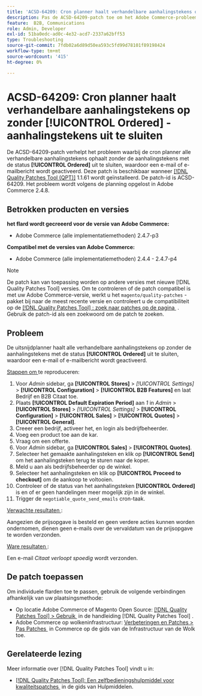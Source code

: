 ```yaml
---
title: 'ACSD-64209: Cron planner haalt verhandelbare aanhalingstekens op zonder [!UICONTROL Ordered] -aanhalingstekens uit te sluiten'
description: Pas de ACSD-64209-patch toe om het Adobe Commerce-probleem op te lossen waarbij de cron planner alle verhandelbare aanhalingstekens ophaalt zonder de aanhalingstekens met de status [!UICONTROL Ordered] uit te sluiten, waardoor een e-mail of e-mailbericht wordt geactiveerd.
feature:  B2B, Communications
role: Admin, Developer
exl-id: 51ba0edc-ad0c-4e32-acd7-2337a62bff53
type: Troubleshooting
source-git-commit: 7fdb02a6d89d50ea593c5fd99d78101f89198424
workflow-type: tm+mt
source-wordcount: '415'
ht-degree: 0%

---
```


# ACSD-64209: Cron planner haalt verhandelbare aanhalingstekens op zonder [!UICONTROL Ordered] -aanhalingstekens uit te sluiten

De ACSD-64209-patch verhelpt het probleem waarbij de cron planner alle verhandelbare aanhalingstekens ophaalt zonder de aanhalingstekens met de status **[!UICONTROL Ordered]** uit te sluiten, waardoor een e-mail of e-mailbericht wordt geactiveerd. Deze patch is beschikbaar wanneer [[!DNL Quality Patches Tool (QPT)]](/help/tools/quality-patches-tool/quality-patches-tool-to-self-serve-quality-patches.md) 1.1.61 wordt geïnstalleerd. De patch-id is ACSD-64209. Het probleem wordt volgens de planning opgelost in Adobe Commerce 2.4.8.

## Betrokken producten en versies

**het flard wordt gecreeerd voor de versie van Adobe Commerce:**

* Adobe Commerce (alle implementatiemethoden) 2.4.7-p3

**Compatibel met de versies van Adobe Commerce:**

* Adobe Commerce (alle implementatiemethoden) 2.4.4 - 2.4.7-p4

>[!NOTE]
>
>De patch kan van toepassing worden op andere versies met nieuwe [!DNL Quality Patches Tool] versies. Om te controleren of de patch compatibel is met uw Adobe Commerce-versie, werkt u het `magento/quality-patches` -pakket bij naar de meest recente versie en controleert u de compatibiliteit op de [[!DNL Quality Patches Tool] : zoek naar patches op de pagina &#x200B;](https://experienceleague.adobe.com/tools/commerce-quality-patches/index.html?lang=nl-NL) . Gebruik de patch-id als een zoekwoord om de patch te zoeken.

## Probleem

De uitsnijdplanner haalt alle verhandelbare aanhalingstekens op zonder de aanhalingstekens met de status **[!UICONTROL Ordered]** uit te sluiten, waardoor een e-mail of e-mailbericht wordt geactiveerd.

<u> Stappen om </u> te reproduceren:


1. Voor *Admin* sidebar, ga **[!UICONTROL Stores]** > *[!UICONTROL Settings]* > **[!UICONTROL Configuration]** > **[!UICONTROL B2B Features]** en laat Bedrijf en B2B Citaat toe.
1. Plaats **[!UICONTROL Default Expiration Period]** aan *1* in *Admin* > **[!UICONTROL Stores]** > *[!UICONTROL Settings]* > **[!UICONTROL Configuration]** > **[!UICONTROL Sales]** > **[!UICONTROL Quotes]** > **[!UICONTROL General]**.
1. Creeer een bedrijf, activeer het, en login als bedrijfbeheerder.
1. Voeg een product toe aan de kar.
1. Vraag om een offerte.
1. Voor *Admin* sidebar, ga **[!UICONTROL Sales]** > **[!UICONTROL Quotes]**.
1. Selecteer het gemaakte aanhalingsteken en klik op **[!UICONTROL Send]** om het aanhalingsteken terug te sturen naar de koper.
1. Meld u aan als bedrijfsbeheerder op de winkel.
1. Selecteer het aanhalingsteken en klik op **[!UICONTROL Proceed to checkout]** om de aankoop te voltooien.
1. Controleer of de status van het aanhalingsteken **[!UICONTROL Ordered]** is en of er geen handelingen meer mogelijk zijn in de winkel.
1. Trigger de `negotiable_quote_send_emails` cron-taak.


<u> Verwachte resultaten </u>:

Aangezien de prijsopgave is besteld en geen verdere acties kunnen worden ondernomen, dienen geen e-mails over de vervaldatum van de prijsopgave te worden verzonden.

<u> Ware resultaten </u>:

Een e-mail *Citaat verloopt spoedig* wordt verzonden.

## De patch toepassen

Om individuele flarden toe te passen, gebruik de volgende verbindingen afhankelijk van uw plaatsingsmethode:

* Op locatie Adobe Commerce of Magento Open Source: [[!DNL Quality Patches Tool] > Gebruik &#x200B;](/help/tools/quality-patches-tool/usage.md) in de handleiding [!DNL Quality Patches Tool] .
* Adobe Commerce op wolkeninfrastructuur: [&#x200B; Verbeteringen en Patches > Pas Patches &#x200B;](https://experienceleague.adobe.com/docs/commerce-cloud-service/user-guide/develop/upgrade/apply-patches.html?lang=nl-NL) in Commerce op de gids van de Infrastructuur van de Wolk toe.

## Gerelateerde lezing

Meer informatie over [!DNL Quality Patches Tool] vindt u in:

* [[!DNL Quality Patches Tool]: Een zelfbedieningshulpmiddel voor kwaliteitspatches &#x200B;](/help/tools/quality-patches-tool/quality-patches-tool-to-self-serve-quality-patches.md) in de gids van Hulpmiddelen.
